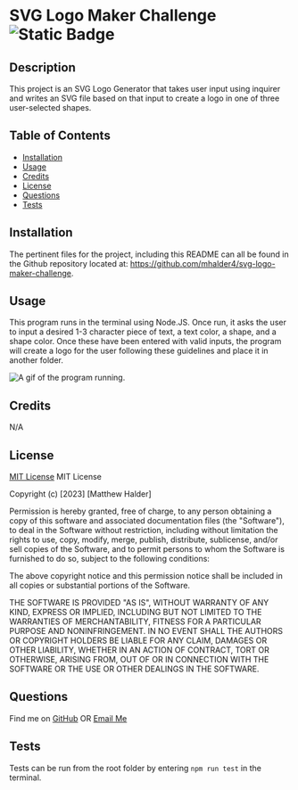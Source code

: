 # SVG Logo Maker Challenge	![Static Badge](https://img.shields.io/badge/MIT_License-grey)
## Description
This project is an SVG Logo Generator that takes user input using inquirer and writes an SVG file based on that input to create a logo in one of three user-selected shapes.
## Table of Contents
- [Installation](#installation)
- [Usage](#usage)
- [Credits](#credits)
- [License](#license)
- [Questions](#questions)
- [Tests](#tests)
## Installation
The pertinent files for the project, including this README can all be found in the Github repository located at: https://github.com/mhalder4/svg-logo-maker-challenge.
## Usage
This program runs in the terminal using Node.JS. Once run, it asks the user to input a desired 1-3 character piece of text, a text color, a shape, and a shape color. Once these have been entered with valid inputs, the program will create a logo for the user following these guidelines and place it in another folder.

![A gif of the program running.](./assets/gifs/SVG-logo-maker-challenge.gif)
## Credits
N/A
## License
[MIT License](https://choosealicense.com/licenses/mit/)
MIT License

Copyright (c) [2023] [Matthew Halder]

Permission is hereby granted, free of charge, to any person obtaining a copy
of this software and associated documentation files (the "Software"), to deal
in the Software without restriction, including without limitation the rights
to use, copy, modify, merge, publish, distribute, sublicense, and/or sell
copies of the Software, and to permit persons to whom the Software is
furnished to do so, subject to the following conditions:

The above copyright notice and this permission notice shall be included in all
copies or substantial portions of the Software.

THE SOFTWARE IS PROVIDED "AS IS", WITHOUT WARRANTY OF ANY KIND, EXPRESS OR
IMPLIED, INCLUDING BUT NOT LIMITED TO THE WARRANTIES OF MERCHANTABILITY,
FITNESS FOR A PARTICULAR PURPOSE AND NONINFRINGEMENT. IN NO EVENT SHALL THE
AUTHORS OR COPYRIGHT HOLDERS BE LIABLE FOR ANY CLAIM, DAMAGES OR OTHER
LIABILITY, WHETHER IN AN ACTION OF CONTRACT, TORT OR OTHERWISE, ARISING FROM,
OUT OF OR IN CONNECTION WITH THE SOFTWARE OR THE USE OR OTHER DEALINGS IN THE
SOFTWARE.
## Questions
Find me on [GitHub](https://github.com/mhalder4)
  OR
  [Email Me](mailto:placeholderemail@email.com)
## Tests
Tests can be run from the root folder by entering ```npm run test``` in the terminal.